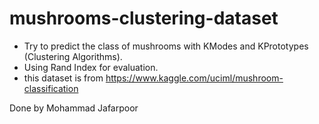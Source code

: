 # mushrooms-clustering-dataset
* Try to predict the class of mushrooms with KModes and KPrototypes (Clustering Algorithms).
* Using Rand Index for evaluation.
* this dataset is from https://www.kaggle.com/uciml/mushroom-classification

Done by Mohammad Jafarpoor
